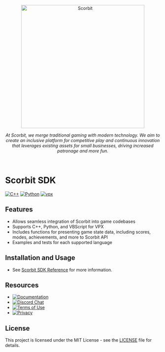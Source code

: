 <p align="center">
  <img src="https://scorbit-cdn.scorbit.io/support_assets/scorbit_logo_text_800.png" alt="Scorbit" width="400">
</p>

<p align="center" style="font-style: italic;">
At Scorbit, we merge traditional gaming with modern technology. We aim to create an
inclusive platform for competitive play and continuous innovation that leverages existing
assets for small businesses, driving increased patronage and more fun.
</p><br>

# Scorbit SDK

[![C++](https://img.shields.io/badge/C++-blue.svg?logo=cplusplus)](https://github.com/scorbit-io/scorbit_sdk/tree/main/cpp)
[![Python](https://img.shields.io/badge/Python-grey.svg?logo=python)](https://github.com/scorbit-io/scorbit_sdk/tree/main/python)
[![vpx](https://img.shields.io/badge/VPX-blue.svg)](https://vpforums.org)

## Features

- Allows seamless integration of Scorbit into game codebases
- Supports C++, Python, and VBScript for VPX
- Includes functions for presenting game state data, including scores, modes, achievements, and more to Scorbit API
- Examples and tests for each supported language

## Installation and Usage

- See [Scorbit SDK Reference](https://api.scorbit.io/api/docs/sdk/) for more information.

## Resources

- [![Documentation](https://img.shields.io/badge/scorbit-documentation-green.svg)](https://api.scorbit.io/api/docs/sdk/)
- [![Discord Chat](https://img.shields.io/discord/621778831602221064?logo=discord&logoColor=ffffff&color=7389D8)](https://discord.gg/dDbZprmY6A)
- [![Terms of Use](https://img.shields.io/badge/scorbit-tou-green.svg)](https://scorbit.io/tos/)
- [![Privacy](https://img.shields.io/badge/scorbit-privacy-green.svg)](https://scorbit.io/privacy/)

## License

This project is licensed under the MIT License - see the [LICENSE](LICENSE) file for details.